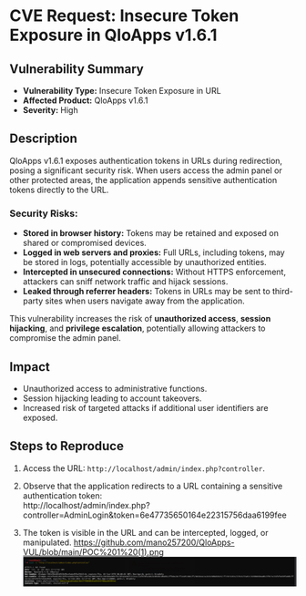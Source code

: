 # CVE Request: Insecure Token Exposure in QloApps v1.6.1

## Vulnerability Summary
- **Vulnerability Type:** Insecure Token Exposure in URL  
- **Affected Product:** QloApps v1.6.1  
- **Severity:** High  

## Description
QloApps v1.6.1 exposes authentication tokens in URLs during redirection, posing a significant security risk. When users access the admin panel or other protected areas, the application appends sensitive authentication tokens directly to the URL.

### Security Risks:
- **Stored in browser history:** Tokens may be retained and exposed on shared or compromised devices.  
- **Logged in web servers and proxies:** Full URLs, including tokens, may be stored in logs, potentially accessible by unauthorized entities.  
- **Intercepted in unsecured connections:** Without HTTPS enforcement, attackers can sniff network traffic and hijack sessions.  
- **Leaked through referrer headers:** Tokens in URLs may be sent to third-party sites when users navigate away from the application.  

This vulnerability increases the risk of **unauthorized access**, **session hijacking**, and **privilege escalation**, potentially allowing attackers to compromise the admin panel.

## Impact
- Unauthorized access to administrative functions.  
- Session hijacking leading to account takeovers.  
- Increased risk of targeted attacks if additional user identifiers are exposed.  

## Steps to Reproduce
1. Access the URL: `http://localhost/admin/index.php?controller`.  
2. Observe that the application redirects to a URL containing a sensitive authentication token:  
http://localhost/admin/index.php?controller=AdminLogin&token=6e47735650164e22315756daa6199fee

3. The token is visible in the URL and can be intercepted, logged, or manipulated.
https://github.com/mano257200/QloApps-VUL/blob/main/POC%201%20(1).png
![image](https://github.com/mano257200/QloApps-VUL/blob/main/POC%201%20(1).png)




